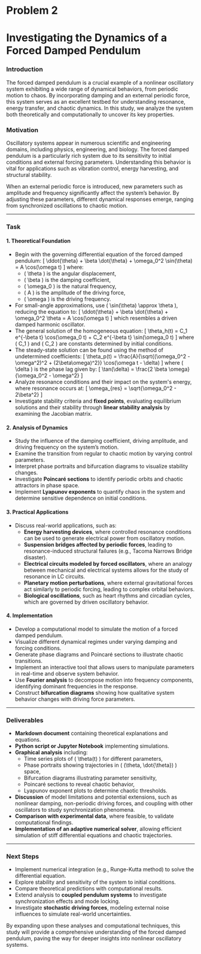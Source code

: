 # Problem 2
# Investigating the Dynamics of a Forced Damped Pendulum

### Introduction
The forced damped pendulum is a crucial example of a nonlinear oscillatory system exhibiting a wide range of dynamical behaviors, from periodic motion to chaos. By incorporating damping and an external periodic force, this system serves as an excellent testbed for understanding resonance, energy transfer, and chaotic dynamics. In this study, we analyze the system both theoretically and computationally to uncover its key properties.

### Motivation
Oscillatory systems appear in numerous scientific and engineering domains, including physics, engineering, and biology. The forced damped pendulum is a particularly rich system due to its sensitivity to initial conditions and external forcing parameters. Understanding this behavior is vital for applications such as vibration control, energy harvesting, and structural stability.

When an external periodic force is introduced, new parameters such as amplitude and frequency significantly affect the system’s behavior. By adjusting these parameters, different dynamical responses emerge, ranging from synchronized oscillations to chaotic motion. 

---

### Task
#### 1. Theoretical Foundation
- Begin with the governing differential equation of the forced damped pendulum:
  \[ \ddot{\theta} + \beta \dot{\theta} + \omega_0^2 \sin(\theta) = A \cos(\omega t) \]
  where:
  - \( \theta \) is the angular displacement,
  - \( \beta \) is the damping coefficient,
  - \( \omega_0 \) is the natural frequency,
  - \( A \) is the amplitude of the driving force,
  - \( \omega \) is the driving frequency.
- For small-angle approximations, use \( \sin(\theta) \approx \theta \), reducing the equation to:
  \[ \ddot{\theta} + \beta \dot{\theta} + \omega_0^2 \theta = A \cos(\omega t) \]
  which resembles a driven damped harmonic oscillator.
- The general solution of the homogeneous equation:
  \[ \theta_h(t) = C_1 e^{-\beta t} \cos(\omega_0 t) + C_2 e^{-\beta t} \sin(\omega_0 t) \]
  where \( C_1 \) and \( C_2 \) are constants determined by initial conditions.
- The steady-state solution can be found using the method of undetermined coefficients:
  \[ \theta_p(t) = \frac{A}{\sqrt{(\omega_0^2 - \omega^2)^2 + (2\beta\omega)^2}} \cos(\omega t - \delta) \]
  where \( \delta \) is the phase lag given by:
  \[ \tan(\delta) = \frac{2 \beta \omega}{\omega_0^2 - \omega^2} \]
- Analyze resonance conditions and their impact on the system's energy, where resonance occurs at:
  \[ \omega_{res} = \sqrt{\omega_0^2 - 2\beta^2} \]
- Investigate stability criteria and **fixed points**, evaluating equilibrium solutions and their stability through **linear stability analysis** by examining the Jacobian matrix.

#### 2. Analysis of Dynamics
- Study the influence of the damping coefficient, driving amplitude, and driving frequency on the system’s motion.
- Examine the transition from regular to chaotic motion by varying control parameters.
- Interpret phase portraits and bifurcation diagrams to visualize stability changes.
- Investigate **Poincaré sections** to identify periodic orbits and chaotic attractors in phase space.
- Implement **Lyapunov exponents** to quantify chaos in the system and determine sensitive dependence on initial conditions.

#### 3. Practical Applications
- Discuss real-world applications, such as:
  - **Energy harvesting devices**, where controlled resonance conditions can be used to generate electrical power from oscillatory motion.
  - **Suspension bridges affected by periodic forces**, leading to resonance-induced structural failures (e.g., Tacoma Narrows Bridge disaster).
  - **Electrical circuits modeled by forced oscillators**, where an analogy between mechanical and electrical systems allows for the study of resonance in LC circuits.
  - **Planetary motion perturbations**, where external gravitational forces act similarly to periodic forcing, leading to complex orbital behaviors.
  - **Biological oscillations**, such as heart rhythms and circadian cycles, which are governed by driven oscillatory behavior.

#### 4. Implementation
- Develop a computational model to simulate the motion of a forced damped pendulum.
- Visualize different dynamical regimes under varying damping and forcing conditions.
- Generate phase diagrams and Poincaré sections to illustrate chaotic transitions.
- Implement an interactive tool that allows users to manipulate parameters in real-time and observe system behavior.
- Use **Fourier analysis** to decompose motion into frequency components, identifying dominant frequencies in the response.
- Construct **bifurcation diagrams** showing how qualitative system behavior changes with driving force parameters.

---

### Deliverables
- **Markdown document** containing theoretical explanations and equations.
- **Python script or Jupyter Notebook** implementing simulations.
- **Graphical analysis** including:
  - Time series plots of \( \theta(t) \) for different parameters,
  - Phase portraits showing trajectories in \( (\theta, \dot{\theta}) \) space,
  - Bifurcation diagrams illustrating parameter sensitivity,
  - Poincaré sections to reveal chaotic behavior,
  - Lyapunov exponent plots to determine chaotic thresholds.
- **Discussion** of model limitations and potential extensions, such as nonlinear damping, non-periodic driving forces, and coupling with other oscillators to study synchronization phenomena.
- **Comparison with experimental data**, where feasible, to validate computational findings.
- **Implementation of an adaptive numerical solver**, allowing efficient simulation of stiff differential equations and chaotic trajectories.

---

### Next Steps
- Implement numerical integration (e.g., Runge-Kutta method) to solve the differential equation.
- Explore stability and sensitivity of the system to initial conditions.
- Compare theoretical predictions with computational results.
- Extend analysis to **coupled pendulum systems** to investigate synchronization effects and mode locking.
- Investigate **stochastic driving forces**, modeling external noise influences to simulate real-world uncertainties.

By expanding upon these analyses and computational techniques, this study will provide a comprehensive understanding of the forced damped pendulum, paving the way for deeper insights into nonlinear oscillatory systems.


